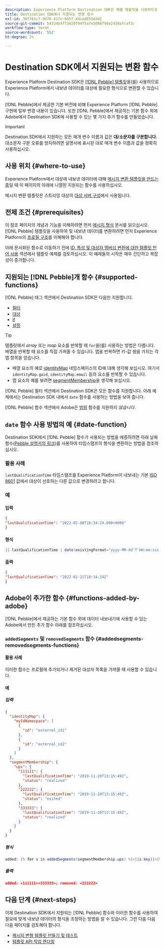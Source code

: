 ```yaml
---
description: Experience Platform Destination SDK은 페블 템플릿을 사용하므로 Experience Platform에서 내보낸 데이터를 대상에 필요한 형식으로 변환할 수 있습니다.
title: Destination SDK에서 지원되는 변환 함수
exl-id: 36f761c7-9d76-41fe-b05f-d4cad655ddd2
source-git-commit: b4334b4f73428f94f5a7e5088f98e2459afcaf3c
workflow-type: tm+mt
source-wordcount: '552'
ht-degree: 2%

---
```


# Destination SDK에서 지원되는 변환 함수

Experience Platform Destination SDK은 [[!DNL Pebble] 템플릿](https://pebbletemplates.io/)을(를) 사용하므로 Experience Platform에서 내보낸 데이터를 대상에 필요한 형식으로 변환할 수 있습니다.

[!DNL Pebble]에서 제공한 기본 버전에 비해 Experience Platform [!DNL Pebble] 구현에 일부 변경 내용이 있습니다. 또한 [!DNL Pebble]에서 제공하는 기본 함수 외에 Adobe에서 Destination SDK에 사용할 수 있는 몇 가지 추가 함수를 만들었습니다.

>[!IMPORTANT]
>
>Destination SDK에서 지원하는 모든 매개 변수 이름과 값은 **대/소문자를 구분합니다**. 대소문자 구분 오류를 방지하려면 설명서에 표시된 대로 매개 변수 이름과 값을 정확히 사용하십시오.

## 사용 위치 {#where-to-use}

Experience Platform에서 대상에 내보낸 데이터에 대해 [메시지 변환 템플릿을 만드는 중](../../testing-api/streaming-destinations/create-template.md)일 때 이 페이지의 아래에 나열된 지원되는 함수를 사용하십시오.

메시지 변환 템플릿은 스트리밍 대상의 [대상 서버 구성](templating-specs.md)에서 사용됩니다.

## 전제 조건 {#prerequisites}

이 참조 페이지의 개념과 기능을 이해하려면 먼저 [메시지 형식](message-format.md) 문서를 읽으십시오. [!DNL Pebble] 템플릿을 사용하여 및 내보낸 데이터를 변환하려면 먼저 Experience Platform의 [프로필 구조](message-format.md#profile-structure)를 이해해야 합니다.

아래 문서화된 함수로 이동하기 전에 [ID, 특성 및 대상자 멤버십 변환에 대한 템플릿 언어 사용](message-format.md#using-templating) 섹션에서 템플릿 예제를 검토하십시오. 이 예제들의 시작은 매우 간단하고 복잡성이 증가합니다.

## 지원되는 [!DNL Pebble]개 함수 {#supported-functions}

[!DNL Pebble] 태그 섹션에서 Destination SDK은 다음만 지원합니다.

* [필터](https://pebbletemplates.io/wiki/tag/filter/)
* [대상](https://pebbletemplates.io/wiki/tag/for/)
* [if](https://pebbletemplates.io/wiki/tag/if/)
* [설정](https://pebbletemplates.io/wiki/tag/set/)

>[!TIP]
>
>템플릿에서 *array* 또는 *map* 요소를 반복할 때 `for`을(를) 사용하는 방법은 다릅니다. 배열을 반복할 때 요소를 직접 가져올 수 있습니다. 맵을 반복하면 키-값 쌍을 가지는 각 맵 항목을 얻습니다.
>
> * 배열 요소의 예로 [identityMap](message-format.md#identities) 네임스페이스의 ID에 대해 생각해 보십시오. 여기서 `identityMap.gaid`, `identityMap.email` 등의 요소를 반복할 수 있습니다.
> * 맵 요소의 예를 보려면 [segmentMembership](message-format.md#segment-membership)을 생각해 보십시오.

[!DNL Pebble] 필터 섹션에서 Destination SDK은 모든 함수를 지원합니다. 아래 예제에서는 Destination SDK 내에서 `date` 함수를 사용하는 방법을 보여 줍니다.

[!DNL Pebble] 함수 섹션에서 Adobe은 [범위](https://pebbletemplates.io/wiki/function/range/) 함수를 지원하지 *않습니다*.

## `date` 함수 사용 방법의 예 {#date-function}

Destination SDK에서 [!DNL Pebble] 함수가 사용되는 방법을 예증하려면 아래 날짜 함수([Pebble 설명서의 링크](https://pebbletemplates.io/wiki/filter/date/))를 사용하여 타임스탬프의 형식을 변환하는 방법을 참조하십시오.

### 활용 사례

`lastQualificationTime` 타임스탬프를 Experience Platform이 내보내는 기본 [ISO 8601](https://en.wikipedia.org/wiki/ISO_8601) 값에서 대상이 선호하는 다른 값으로 변경하려고 합니다.

### 예

#### 입력

```json
{
"lastQualificationTime": "2022-02-08T18:34:24.000+0000"
}
```

#### 형식

```java
{{ lastQualificationTime | date(existingFormat="yyyy-MM-dd'T'HH:mm:sss.SSSX", format="yyyy-MM-dd'T'HH:mm:ssX") }}
```

#### 출력

```json
{
"lastQualificationTime": "2022-02-21T18:34:24Z"
}
```

## Adobe이 추가한 함수 {#functions-added-by-adobe}

[!DNL Pebble]에서 제공하는 기본 함수 외에 데이터 내보내기에 사용할 수 있는 Adobe에서 만든 추가 함수 아래를 참조하십시오.

### `addedSegments` 및 `removedSegments` 함수 {#addedsegments-removedsegments-functions}

#### 활용 사례

이러한 함수는 프로필에 추가되거나 제거된 대상자 목록을 가져올 때 사용할 수 있습니다.

#### 예

##### 입력

```json
{
  "identityMap": {
    "myIdNamespace": [
      {
        "id": "external_id1"
      },
      {
        "id": "external_id2"
      }
    ]
  },
  "segmentMembership": {
    "ups": {
      "111111": {
        "lastQualificationTime": "2019-11-20T13:15:49Z",
        "status": "realized"
      },
      "222222": {
        "lastQualificationTime": "2019-11-20T13:15:49Z",
        "status": "exited"
      },
      "333333": {
        "lastQualificationTime": "2019-11-20T13:15:49Z",
        "status": "realized"
      }
    }
  }
}
```

##### 형식

```java
added: {% for s in addedSegments(segmentMembership.ups) %}<{{s.key}}>{% endfor %}; removed: {% for s in removedSegments(segmentMembership.ups) %}<{{s.key}}>{% endfor %}
```

##### 출력

```json
added: <111111><333333>; removed: <222222>
```

<!--

### Added and removed audiences filters {#added-and-removed-segmnts-filters}

#### Use case {#use-case}

These filters are similar to `addedSegments` and `removedSegments`, described above. The only difference is that they are implemented as filters as opposed to functions.

#### Example {#example}

##### Input {#input}

```json
{
  "identityMap": {
    "myIdNamespace": [
      {
        "id": "external_id1"
      },
      {
        "id": "external_id2"
      }
    ]
  },
  "segmentMembership": {
    "ups": {
      "111111": {
        "lastQualificationTime": "2019-11-20T13:15:49Z",
        "status": "realized"
      },
      "222222": {
        "lastQualificationTime": "2019-11-20T13:15:49Z",
        "status": "exited"
      },
      "333333": {
        "lastQualificationTime": "2019-11-20T13:15:49Z",
        "status": "realized"
      }
    }
  }
}
```

##### Format {#format}

```java
added: {% for s in input.profile.segmentMembership.ups | added %}<{{s.key}}>{% endfor %};|removed: {% for s in input.profile.segmentMembership.ups | removed %}<{{s.key}}>{% endfor %};
```

##### Output {#output}

```json
added: <111111><333333>;|removed: <222222>;
```

-->

## 다음 단계 {#next-steps}

이제 Destination SDK에서 지원되는 [!DNL Pebble] 함수와 이러한 함수를 사용하여 필요에 맞게 내보낸 데이터의 형식을 조정하는 방법을 알 수 있습니다. 그런 다음 다음 다음 페이지를 검토해야 합니다.

* [메시지 변형 템플릿 만들기 및 테스트](../../testing-api/streaming-destinations/create-template.md)
* [템플릿 API 작업 렌더링](../../testing-api/streaming-destinations/render-template-api.md)
